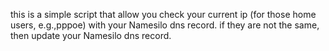 this is a simple script that allow you check your current ip (for those home users, e.g.,pppoe) with your Namesilo dns record.
if they are not the same, then update your Namesilo dns record.
